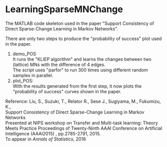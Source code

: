 # LearningSparseMNChange
The MATLAB code skeleton used in the paper "Support Consistency of Direct Sparse-Change Learning in Markov Networks".

There are only two steps to produce the "probability of success" plot used in the paper. 

1. demo_POS  
It runs the "KLIEP algorithm" and learns the changes between two (lattice) MNs with the difference of 4 edges.   
The script uses "parfor" to run 300 times using different random samples in parallel.   
2. plot_POS:  
With the results generated from the first step, it now plots the "probability of success" curves shown in the paper.   

Reference:
Liu, S., Suzuki, T., Relator R., Sese J., Sugiyama, M., Fukumizu, K.,  
Support Consistency of Direct Sparse-Change Learning in Markov Networks  
Presented at NIPS workshop on Transfer and Multi-task learning: Theory Meets Practice
Proceedings of Twenty-Ninth AAAI Conference on Artificial Intelligence (AAAI2015) 
, pp.2785-2791, 2015.  
To appear in *Annals of Statistics*, 2016 
